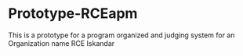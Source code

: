 # Prototype-RCEapm
This is a prototype for a program organized and judging system for an Organization name RCE Iskandar 
